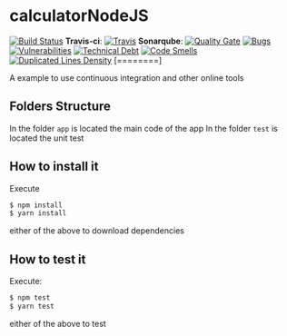 # calculatorNodeJS
[![Build Status](https://travis-ci.org/guillercp93/calculatorNodeJS.svg?branch=master)](https://travis-ci.org/guillercp93/calculatorNodeJS)
__Travis-ci__: [![Travis](https://img.shields.io/travis/diegopm2000/guillercp93_calculatorNodeJS.svg)]()
__Sonarqube__: [![Quality Gate](https://sonarcloud.io/api/badges/gate?key=guillercp93_calculatorNodeJS)](https://sonarcloud.io/dashboard/index/guillercp93_calculatorNodeJS)
[![Bugs](https://sonarcloud.io/api/badges/measure?key=guillercp93_calculatorNodeJS&metric=bugs)]() [![Vulnerabilities](https://sonarcloud.io/api/badges/measure?key=guillercp93_calculatorNodeJS&metric=vulnerabilities)]()
[![Technical Debt](https://sonarcloud.io/api/badges/measure?key=guillercp93_calculatorNodeJS&metric=sqale_debt_ratio)](https://sonarcloud.io/dashboard/index/guillercp93_calculatorNodeJS)
[![Code Smells](https://sonarcloud.io/api/badges/measure?key=guillercp93_calculatorNodeJS&metric=code_smells)](https://sonarcloud.io/dashboard/index/guillercp93_calculatorNodeJS)
[![Duplicated Lines Density](https://sonarcloud.io/api/badges/measure?key=guillercp93_calculatorNodeJS&metric=duplicated_lines_density)](https://sonarcloud.io/dashboard/index/guillercp93_calculatorNodeJS)
[========]

A example to use continuous integration and other online tools

## Folders Structure
In the folder `app` is located the main code of the app
In the folder `test` is located the unit test

## How to install it
Execute
```bash
$ npm install
$ yarn install
```

either of the above to download dependencies

## How to test it
Execute:
```bash
$ npm test
$ yarn test
```
either of the above to test
